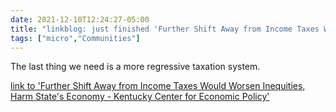 ```yaml
---
date: 2021-12-10T12:24:27-05:00
title: "linkblog: just finished 'Further Shift Away from Income Taxes Would Worsen Inequities, Harm State's Economy - Kentucky Center for Economic Policy'"
tags: ["micro","Communities"]
---
```

The last thing we need is a more regressive taxation system.
 
[link to 'Further Shift Away from Income Taxes Would Worsen Inequities, Harm State's Economy - Kentucky Center for Economic Policy'](https://kypolicy.org/further-shift-away-from-income-taxes-in-kentucky-would-worsen-inequities-harm-state-economy/)
